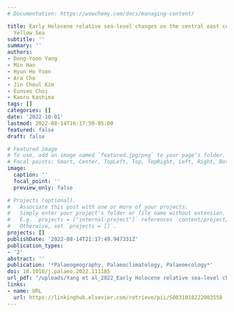 ```yaml
---
# Documentation: https://wowchemy.com/docs/managing-content/

title: Early Holocene relative sea-level changes on the central east coast of the
  Yellow Sea
subtitle: ''
summary: ''
authors:
- Dong-Yoon Yang
- Min Han
- Hyun Ho Yoon
- Ara Cho
- Jin Cheul Kim
- Eunseo Choi
- Kaoru Kashima
tags: []
categories: []
date: '2022-10-01'
lastmod: 2022-08-14T16:17:50-05:00
featured: false
draft: false

# Featured image
# To use, add an image named `featured.jpg/png` to your page's folder.
# Focal points: Smart, Center, TopLeft, Top, TopRight, Left, Right, BottomLeft, Bottom, BottomRight.
image:
  caption: ''
  focal_point: ''
  preview_only: false

# Projects (optional).
#   Associate this post with one or more of your projects.
#   Simply enter your project's folder or file name without extension.
#   E.g. `projects = ["internal-project"]` references `content/project/deep-learning/index.md`.
#   Otherwise, set `projects = []`.
projects: []
publishDate: '2022-08-14T21:17:49.947331Z'
publication_types:
- '2'
abstract: ''
publication: '*Palaeogeography, Palaeoclimatology, Palaeoecology*'
doi: 10.1016/j.palaeo.2022.111185
url_pdf: "/uploads/Yang et al_2022_Early Holocene relative sea-level changes on the central east coast of the.pdf"
links:
- name: URL
  url: https://linkinghub.elsevier.com/retrieve/pii/S0031018222003558
---
```

